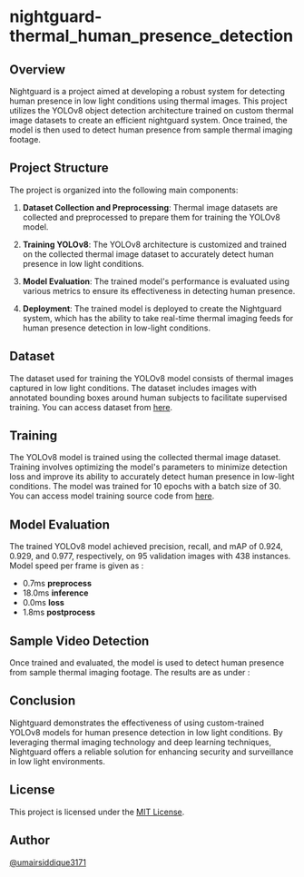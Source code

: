 # nightguard-thermal_human_presence_detection

## Overview

Nightguard is a project aimed at developing a robust system for detecting human presence in low light conditions using thermal images. This project utilizes the YOLOv8 object detection architecture trained on custom thermal image datasets to create an efficient nightguard system. Once trained, the model is then used to detect human presence from sample thermal imaging footage.

## Project Structure

The project is organized into the following main components:

1. **Dataset Collection and Preprocessing**: Thermal image datasets are collected and preprocessed to prepare them for training the YOLOv8 model.

2. **Training YOLOv8**: The YOLOv8 architecture is customized and trained on the collected thermal image dataset to accurately detect human presence in low light conditions.

3. **Model Evaluation**: The trained model's performance is evaluated using various metrics to ensure its effectiveness in detecting human presence.

4. **Deployment**: The trained model is deployed to create the Nightguard system, which has the ability to take real-time thermal imaging feeds for human presence detection in low-light conditions.

## Dataset

The dataset used for training the YOLOv8 model consists of thermal images captured in low light conditions. The dataset includes images with annotated bounding boxes around human subjects to facilitate supervised training. You can access dataset from [here](https://www.kaggle.com/datasets/niteshc7r/datasets-for-object-detection-night-and-thermal).

## Training

The YOLOv8 model is trained using the collected thermal image dataset. Training involves optimizing the model's parameters to minimize detection loss and improve its ability to accurately detect human presence in low-light conditions. The model was trained for 10 epochs with a batch size of 30. You can access model training source code from [here](https://github.com/umairsiddique3171/nightguard-thermal_human_presence_detection/tree/main/custom_yolov8).

## Model Evaluation

The trained YOLOv8 model achieved precision, recall, and mAP of 0.924, 0.929, and 0.977, respectively, on 95 validation images with 438 instances. Model speed per frame is given as : 
- 0.7ms **preprocess**
- 18.0ms **inference**
- 0.0ms **loss**
- 1.8ms **postprocess**

## Sample Video Detection

Once trained and evaluated, the model is used to detect human presence from sample thermal imaging footage. The results are as under : 


## Conclusion

Nightguard demonstrates the effectiveness of using custom-trained YOLOv8 models for human presence detection in low light conditions. By leveraging thermal imaging technology and deep learning techniques, Nightguard offers a reliable solution for enhancing security and surveillance in low light environments.


## License 
This project is licensed under the [MIT License](https://github.com/umairsiddique3171/nightguard-thermal_human_presence_detection/blob/main/LICENSE).

## Author 
[@umairsiddique3171](https://github.com/umairsiddique3171)


